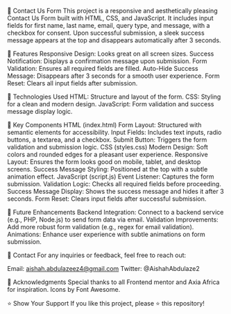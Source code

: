 📧 Contact Us Form
This project is a responsive and aesthetically pleasing Contact Us Form built with HTML, CSS, and JavaScript. It includes input fields for first name, last name, email, query type, and message, with a checkbox for consent. Upon successful submission, a sleek success message appears at the top and disappears automatically after 3 seconds.

🌟 Features
Responsive Design: Looks great on all screen sizes.
Success Notification: Displays a confirmation message upon submission.
Form Validation: Ensures all required fields are filled.
Auto-Hide Success Message: Disappears after 3 seconds for a smooth user experience.
Form Reset: Clears all input fields after submission.

🎨 Technologies Used
HTML: Structure and layout of the form.
CSS: Styling for a clean and modern design.
JavaScript: Form validation and success message display logic.

🔑 Key Components
HTML (index.html)
Form Layout: Structured with semantic elements for accessibility.
Input Fields: Includes text inputs, radio buttons, a textarea, and a checkbox.
Submit Button: Triggers the form validation and submission logic.
CSS (styles.css)
Modern Design: Soft colors and rounded edges for a pleasant user experience.
Responsive Layout: Ensures the form looks good on mobile, tablet, and desktop screens.
Success Message Styling: Positioned at the top with a subtle animation effect.
JavaScript (script.js)
Event Listener: Captures the form submission.
Validation Logic: Checks all required fields before proceeding.
Success Message Display: Shows the success message and hides it after 3 seconds.
Form Reset: Clears input fields after successful submission.

🤖 Future Enhancements
Backend Integration: Connect to a backend service (e.g., PHP, Node.js) to send form data via email.
Validation Improvements: Add more robust form validation (e.g., regex for email validation).
Animations: Enhance user experience with subtle animations on form submission.

📧 Contact
For any inquiries or feedback, feel free to reach out:

Email: aishah.abdulazeez4@gmail.com
Twitter: @AishahAbdulaze2

🙏 Acknowledgments
Special thanks to all Frontend mentor and Axia Africa for inspiration.
Icons by Font Awesome.

⭐️ Show Your Support
If you like this project, please ⭐️ this repository!